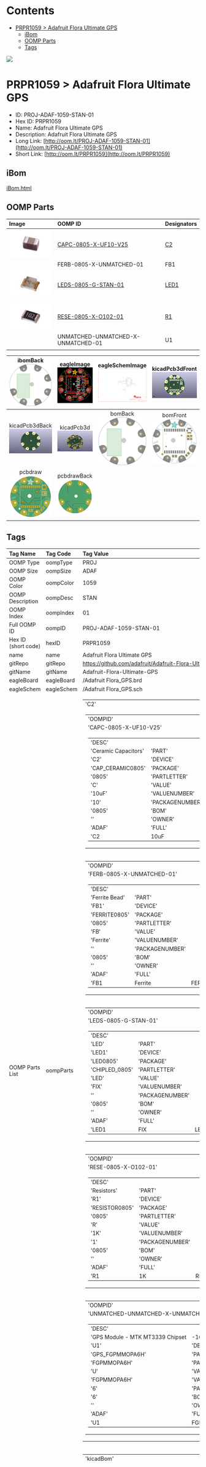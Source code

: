 



Contents
========

* [PRPR1059 > Adafruit Flora Ultimate GPS](#prpr1059--adafruit-flora-ultimate-gps)
	* [iBom](#ibom)
	* [OOMP Parts](#oomp-parts)
	* [Tags](#tags)
  
![][im]
# PRPR1059 > Adafruit Flora Ultimate GPS

- ID: PROJ-ADAF-1059-STAN-01
- Hex ID: PRPR1059
- Name: Adafruit Flora Ultimate GPS
- Description: Adafruit Flora Ultimate GPS
- Long Link: [http://oom.lt/PROJ-ADAF-1059-STAN-01](http://oom.lt/PROJ-ADAF-1059-STAN-01)
- Short Link: [http://oom.lt/PRPR1059](http://oom.lt/PRPR1059)

## iBom
  
[iBom.html](https://htmlpreview.github.io/?https://github.com/oomlout/oomlout_OOMP_projects_V2/blob/main/PROJ/ADAF/1059/STAN/01/ibom.html)
## OOMP Parts
  

|Image|OOMP ID|Designators|
| :--- | :--- | :--- |
|[![](https://raw.githubusercontent.com/oomlout/oomlout_OOMP_parts_V2/main/CAPC/0805/X/UF10/V25/image_140.jpg)](https://github.com/oomlout/oomlout_OOMP_parts_V2/tree/main/CAPC/0805/X/UF10/V25/)|[CAPC-0805-X-UF10-V25](https://github.com/oomlout/oomlout_OOMP_parts_V2/tree/main/CAPC/0805/X/UF10/V25/)|[C2](https://github.com/oomlout/oomlout_OOMP_parts_V2/tree/main/CAPC/0805/X/UF10/V25/)|
|![]()|FERB-0805-X-UNMATCHED-01|FB1|
|[![](https://raw.githubusercontent.com/oomlout/oomlout_OOMP_parts_V2/main/LEDS/0805/G/STAN/01/image_140.jpg)](https://github.com/oomlout/oomlout_OOMP_parts_V2/tree/main/LEDS/0805/G/STAN/01/)|[LEDS-0805-G-STAN-01](https://github.com/oomlout/oomlout_OOMP_parts_V2/tree/main/LEDS/0805/G/STAN/01/)|[LED1](https://github.com/oomlout/oomlout_OOMP_parts_V2/tree/main/LEDS/0805/G/STAN/01/)|
|[![](https://raw.githubusercontent.com/oomlout/oomlout_OOMP_parts_V2/main/RESE/0805/X/O102/01/image_140.jpg)](https://github.com/oomlout/oomlout_OOMP_parts_V2/tree/main/RESE/0805/X/O102/01/)|[RESE-0805-X-O102-01](https://github.com/oomlout/oomlout_OOMP_parts_V2/tree/main/RESE/0805/X/O102/01/)|[R1](https://github.com/oomlout/oomlout_OOMP_parts_V2/tree/main/RESE/0805/X/O102/01/)|
|![]()|UNMATCHED-UNMATCHED-X-UNMATCHED-01|U1|
||||
  

|ibomBack<br>[![](https://raw.githubusercontent.com/oomlout/oomlout_OOMP_projects_V2/main/PROJ/ADAF/1059/STAN/01//ibomBack_140.png)](https://github.com/oomlout/oomlout_OOMP_projects_V2/tree/main/PROJ/ADAF/1059/STAN/01//ibomBack.png)|eagleImage<br>[![](https://raw.githubusercontent.com/oomlout/oomlout_OOMP_projects_V2/main/PROJ/ADAF/1059/STAN/01/eagleImage_140.png)](https://github.com/oomlout/oomlout_OOMP_projects_V2/tree/main/PROJ/ADAF/1059/STAN/01/eagleImage.png)|eagleSchemImage<br>[![](https://raw.githubusercontent.com/oomlout/oomlout_OOMP_projects_V2/main/PROJ/ADAF/1059/STAN/01/eagleSchemImage_140.png)](https://github.com/oomlout/oomlout_OOMP_projects_V2/tree/main/PROJ/ADAF/1059/STAN/01/eagleSchemImage.png)|kicadPcb3dFront<br>[![](https://raw.githubusercontent.com/oomlout/oomlout_OOMP_projects_V2/main/PROJ/ADAF/1059/STAN/01/kicadPcb3dFront_140.png)](https://github.com/oomlout/oomlout_OOMP_projects_V2/tree/main/PROJ/ADAF/1059/STAN/01/kicadPcb3dFront.png)|
| :---: | :---: | :---: | :---: |
|kicadPcb3dBack<br>[![](https://raw.githubusercontent.com/oomlout/oomlout_OOMP_projects_V2/main/PROJ/ADAF/1059/STAN/01/kicadPcb3dBack_140.png)](https://github.com/oomlout/oomlout_OOMP_projects_V2/tree/main/PROJ/ADAF/1059/STAN/01/kicadPcb3dBack.png)|kicadPcb3d<br>[![](https://raw.githubusercontent.com/oomlout/oomlout_OOMP_projects_V2/main/PROJ/ADAF/1059/STAN/01/kicadPcb3d_140.png)](https://github.com/oomlout/oomlout_OOMP_projects_V2/tree/main/PROJ/ADAF/1059/STAN/01/kicadPcb3d.png)|bomBack<br>[![](https://raw.githubusercontent.com/oomlout/oomlout_OOMP_projects_V2/main/PROJ/ADAF/1059/STAN/01/bomBack_140.png)](https://github.com/oomlout/oomlout_OOMP_projects_V2/tree/main/PROJ/ADAF/1059/STAN/01/bomBack.png)|bomFront<br>[![](https://raw.githubusercontent.com/oomlout/oomlout_OOMP_projects_V2/main/PROJ/ADAF/1059/STAN/01/bomFront_140.png)](https://github.com/oomlout/oomlout_OOMP_projects_V2/tree/main/PROJ/ADAF/1059/STAN/01/bomFront.png)|
|pcbdraw<br>[![](https://raw.githubusercontent.com/oomlout/oomlout_OOMP_projects_V2/main/PROJ/ADAF/1059/STAN/01/pcbdraw_140.png)](https://github.com/oomlout/oomlout_OOMP_projects_V2/tree/main/PROJ/ADAF/1059/STAN/01/pcbdraw.svg)|pcbdrawBack<br>[![](https://raw.githubusercontent.com/oomlout/oomlout_OOMP_projects_V2/main/PROJ/ADAF/1059/STAN/01/pcbdrawBack_140.png)](https://github.com/oomlout/oomlout_OOMP_projects_V2/tree/main/PROJ/ADAF/1059/STAN/01/pcbdrawBack.svg)|||

## Tags
  

|Tag Name|Tag Code|Tag Value|
| :--- | :--- | :--- |
|OOMP Type|oompType|PROJ|
|OOMP Size|oompSize|ADAF|
|OOMP Color|oompColor|1059|
|OOMP Description|oompDesc|STAN|
|OOMP Index|oompIndex|01|
|Full OOMP ID|oompID|PROJ-ADAF-1059-STAN-01|
|Hex ID (short code)|hexID|PRPR1059|
|name|name|Adafruit Flora Ultimate GPS|
|gitRepo|gitRepo|https://github.com/adafruit/Adafruit-Flora-Ultimate-GPS|
|gitName|gitName|Adafruit-Flora-Ultimate-GPS|
|eagleBoard|eagleBoard|/Adafruit Flora_GPS.brd|
|eagleSchem|eagleSchem|/Adafruit Flora_GPS.sch|
|OOMP Parts List|oompParts|<table><tr><td>'C2'</td></tr><tr><td> <table><tr><td>'OOMPID'</td></tr><tr><td> 'CAPC-0805-X-UF10-V25'</td><td> 'FULL'</td></tr><tr><td> <table><tr><td>'DESC'</td></tr><tr><td> 'Ceramic Capacitors'</td><td> 'PART'</td></tr><tr><td> 'C2'</td><td> 'DEVICE'</td></tr><tr><td> 'CAP_CERAMIC0805'</td><td> 'PACKAGE'</td></tr><tr><td> '0805'</td><td> 'PARTLETTER'</td></tr><tr><td> 'C'</td><td> 'VALUE'</td></tr><tr><td> '10uF'</td><td> 'VALUENUMBER'</td></tr><tr><td> '10'</td><td> 'PACKAGENUMBER'</td></tr><tr><td> '0805'</td><td> 'BOM'</td></tr><tr><td> ''</td><td> 'OWNER'</td></tr><tr><td> 'ADAF'</td><td> 'FULL'</td></tr><tr><td> 'C2</td><td>10uF</td><td>CAP_CERAMIC0805</td><td>0805</td><td>Ceramic Capacitors</td><td></td><td>'</td></tr></table></td></tr></table></td><td> 'FB1'</td></tr><tr><td> <table><tr><td>'OOMPID'</td></tr><tr><td> 'FERB-0805-X-UNMATCHED-01'</td><td> 'FULL'</td></tr><tr><td> <table><tr><td>'DESC'</td></tr><tr><td> 'Ferrite Bead'</td><td> 'PART'</td></tr><tr><td> 'FB1'</td><td> 'DEVICE'</td></tr><tr><td> 'FERRITE0805'</td><td> 'PACKAGE'</td></tr><tr><td> '0805'</td><td> 'PARTLETTER'</td></tr><tr><td> 'FB'</td><td> 'VALUE'</td></tr><tr><td> 'Ferrite'</td><td> 'VALUENUMBER'</td></tr><tr><td> ''</td><td> 'PACKAGENUMBER'</td></tr><tr><td> '0805'</td><td> 'BOM'</td></tr><tr><td> ''</td><td> 'OWNER'</td></tr><tr><td> 'ADAF'</td><td> 'FULL'</td></tr><tr><td> 'FB1</td><td>Ferrite</td><td>FERRITE0805</td><td>0805</td><td>Ferrite Bead</td><td></td><td>'</td></tr></table></td></tr></table></td><td> 'LED1'</td></tr><tr><td> <table><tr><td>'OOMPID'</td></tr><tr><td> 'LEDS-0805-G-STAN-01'</td><td> 'FULL'</td></tr><tr><td> <table><tr><td>'DESC'</td></tr><tr><td> 'LED'</td><td> 'PART'</td></tr><tr><td> 'LED1'</td><td> 'DEVICE'</td></tr><tr><td> 'LED0805'</td><td> 'PACKAGE'</td></tr><tr><td> 'CHIPLED_0805'</td><td> 'PARTLETTER'</td></tr><tr><td> 'LED'</td><td> 'VALUE'</td></tr><tr><td> 'FIX'</td><td> 'VALUENUMBER'</td></tr><tr><td> ''</td><td> 'PACKAGENUMBER'</td></tr><tr><td> '0805'</td><td> 'BOM'</td></tr><tr><td> ''</td><td> 'OWNER'</td></tr><tr><td> 'ADAF'</td><td> 'FULL'</td></tr><tr><td> 'LED1</td><td>FIX</td><td>LED0805</td><td>CHIPLED_0805</td><td>LED</td><td></td><td>'</td></tr></table></td></tr></table></td><td> 'R1'</td></tr><tr><td> <table><tr><td>'OOMPID'</td></tr><tr><td> 'RESE-0805-X-O102-01'</td><td> 'FULL'</td></tr><tr><td> <table><tr><td>'DESC'</td></tr><tr><td> 'Resistors'</td><td> 'PART'</td></tr><tr><td> 'R1'</td><td> 'DEVICE'</td></tr><tr><td> 'RESISTOR0805'</td><td> 'PACKAGE'</td></tr><tr><td> '0805'</td><td> 'PARTLETTER'</td></tr><tr><td> 'R'</td><td> 'VALUE'</td></tr><tr><td> '1K'</td><td> 'VALUENUMBER'</td></tr><tr><td> '1'</td><td> 'PACKAGENUMBER'</td></tr><tr><td> '0805'</td><td> 'BOM'</td></tr><tr><td> ''</td><td> 'OWNER'</td></tr><tr><td> 'ADAF'</td><td> 'FULL'</td></tr><tr><td> 'R1</td><td>1K</td><td>RESISTOR0805</td><td>0805</td><td>Resistors</td><td></td><td>'</td></tr></table></td></tr></table></td><td> 'U1'</td></tr><tr><td> <table><tr><td>'OOMPID'</td></tr><tr><td> 'UNMATCHED-UNMATCHED-X-UNMATCHED-01'</td><td> 'FULL'</td></tr><tr><td> <table><tr><td>'DESC'</td></tr><tr><td> 'GPS Module - MTK MT3339 Chipset</td><td> -165dBm sensitivity</td><td> 22 channels</td><td> 10Hz</td><td> auto-select external antenna options'</td><td> 'PART'</td></tr><tr><td> 'U1'</td><td> 'DEVICE'</td></tr><tr><td> 'GPS_FGPMMOPA6H'</td><td> 'PACKAGE'</td></tr><tr><td> 'FGPMMOPA6H'</td><td> 'PARTLETTER'</td></tr><tr><td> 'U'</td><td> 'VALUE'</td></tr><tr><td> 'FGPMMOPA6H'</td><td> 'VALUENUMBER'</td></tr><tr><td> '6'</td><td> 'PACKAGENUMBER'</td></tr><tr><td> '6'</td><td> 'BOM'</td></tr><tr><td> ''</td><td> 'OWNER'</td></tr><tr><td> 'ADAF'</td><td> 'FULL'</td></tr><tr><td> 'U1</td><td>FGPMMOPA6H</td><td>GPS_FGPMMOPA6H</td><td>FGPMMOPA6H</td><td>GPS Module - MTK MT3339 Chipset</td><td> -165dBm sensitivity</td><td> 22 channels</td><td> 10Hz</td><td> auto-select external antenna options</td><td></td><td>'</td></tr></table></td></tr></table></td></tr></table>|
|Parts as pulled from a BOM|rawParts|<table><tr><td>'kicadBom'</td></tr><tr><td> [<table><tr><td>'Part'</td></tr><tr><td> 'RX0'</td><td> 'Value'</td></tr><tr><td> 'SEWTAP-2.0IN'</td><td> 'Device'</td></tr><tr><td> 'SEWINGTAP_2.0 SEWTAP-2.0IN'</td><td> 'Package'</td></tr><tr><td> 'SEWINGTAP_2.0'</td><td> 'Description'</td></tr><tr><td> ''</td><td> 'BOM'</td></tr><tr><td> ''</td></tr></table></td><td> <table><tr><td>'Part'</td></tr><tr><td> 'TX0'</td><td> 'Value'</td></tr><tr><td> 'SEWTAP-2.0IN'</td><td> 'Device'</td></tr><tr><td> 'SEWINGTAP_2.0 SEWTAP-2.0IN'</td><td> 'Package'</td></tr><tr><td> 'SEWINGTAP_2.0'</td><td> 'Description'</td></tr><tr><td> ''</td><td> 'BOM'</td></tr><tr><td> ''</td></tr></table></td><td> <table><tr><td>'Part'</td></tr><tr><td> 'GND0'</td><td> 'Value'</td></tr><tr><td> 'SEWTAP-2.0IN'</td><td> 'Device'</td></tr><tr><td> 'SEWINGTAP_2.0 SEWTAP-2.0IN'</td><td> 'Package'</td></tr><tr><td> 'SEWINGTAP_2.0'</td><td> 'Description'</td></tr><tr><td> ''</td><td> 'BOM'</td></tr><tr><td> ''</td></tr></table></td><td> <table><tr><td>'Part'</td></tr><tr><td> 'UNK3V3IN0'</td><td> 'Value'</td></tr><tr><td> 'SEWTAP-2.0IN'</td><td> 'Device'</td></tr><tr><td> 'SEWINGTAP_2.0 SEWTAP-2.0IN'</td><td> 'Package'</td></tr><tr><td> 'SEWINGTAP_2.0'</td><td> 'Description'</td></tr><tr><td> ''</td><td> 'BOM'</td></tr><tr><td> ''</td></tr></table></td><td> <table><tr><td>'Part'</td></tr><tr><td> 'GND1'</td><td> 'Value'</td></tr><tr><td> 'SEWTAP-2.0IN'</td><td> 'Device'</td></tr><tr><td> 'SEWINGTAP_2.0 SEWTAP-2.0IN'</td><td> 'Package'</td></tr><tr><td> 'SEWINGTAP_2.0'</td><td> 'Description'</td></tr><tr><td> ''</td><td> 'BOM'</td></tr><tr><td> ''</td></tr></table></td><td> <table><tr><td>'Part'</td></tr><tr><td> 'TP1'</td><td> 'Value'</td></tr><tr><td> 'SEWTAP-2.0IN'</td><td> 'Device'</td></tr><tr><td> 'SEWINGTAP_2.0 SEWTAP-2.0IN'</td><td> 'Package'</td></tr><tr><td> 'SEWINGTAP_2.0'</td><td> 'Description'</td></tr><tr><td> ''</td><td> 'BOM'</td></tr><tr><td> ''</td></tr></table></td><td> <table><tr><td>'Part'</td></tr><tr><td> 'TP4'</td><td> 'Value'</td></tr><tr><td> 'SEWTAP-2.0IN'</td><td> 'Device'</td></tr><tr><td> 'SEWINGTAP_2.0 SEWTAP-2.0IN'</td><td> 'Package'</td></tr><tr><td> 'SEWINGTAP_2.0'</td><td> 'Description'</td></tr><tr><td> ''</td><td> 'BOM'</td></tr><tr><td> ''</td></tr></table></td><td> <table><tr><td>'Part'</td></tr><tr><td> 'LED1'</td><td> 'Value'</td></tr><tr><td> 'FIX'</td><td> 'Device'</td></tr><tr><td> 'CHIPLED_0805 FIX'</td><td> 'Package'</td></tr><tr><td> 'CHIPLED_0805'</td><td> 'Description'</td></tr><tr><td> ''</td><td> 'BOM'</td></tr><tr><td> ''</td></tr></table></td><td> <table><tr><td>'Part'</td></tr><tr><td> 'FB1'</td><td> 'Value'</td></tr><tr><td> 'Ferrite'</td><td> 'Device'</td></tr><tr><td> '0805 Ferrite'</td><td> 'Package'</td></tr><tr><td> '0805'</td><td> 'Description'</td></tr><tr><td> ''</td><td> 'BOM'</td></tr><tr><td> ''</td></tr></table></td><td> <table><tr><td>'Part'</td></tr><tr><td> 'R1'</td><td> 'Value'</td></tr><tr><td> '1K'</td><td> 'Device'</td></tr><tr><td> '0805 1K'</td><td> 'Package'</td></tr><tr><td> '0805'</td><td> 'Description'</td></tr><tr><td> ''</td><td> 'BOM'</td></tr><tr><td> ''</td></tr></table></td><td> <table><tr><td>'Part'</td></tr><tr><td> 'U$20'</td><td> 'Value'</td></tr><tr><td> 'U.FL'</td><td> 'Device'</td></tr><tr><td> 'U.FL U.FL'</td><td> 'Package'</td></tr><tr><td> 'U.FL'</td><td> 'Description'</td></tr><tr><td> ''</td><td> 'BOM'</td></tr><tr><td> ''</td></tr></table></td><td> <table><tr><td>'Part'</td></tr><tr><td> 'U1'</td><td> 'Value'</td></tr><tr><td> 'FGPMMOPA6H'</td><td> 'Device'</td></tr><tr><td> 'FGPMMOPA6H FGPMMOPA6H'</td><td> 'Package'</td></tr><tr><td> 'FGPMMOPA6H'</td><td> 'Description'</td></tr><tr><td> ''</td><td> 'BOM'</td></tr><tr><td> ''</td></tr></table></td><td> <table><tr><td>'Part'</td></tr><tr><td> 'FID2'</td><td> 'Value'</td></tr><tr><td> 'FIDUCIAL'</td><td> 'Device'</td></tr><tr><td> 'FIDUCIAL_1MM FIDUCIAL'</td><td> 'Package'</td></tr><tr><td> 'FIDUCIAL_1MM'</td><td> 'Description'</td></tr><tr><td> ''</td><td> 'BOM'</td></tr><tr><td> ''</td></tr></table></td><td> <table><tr><td>'Part'</td></tr><tr><td> 'FID1'</td><td> 'Value'</td></tr><tr><td> 'FIDUCIAL'</td><td> 'Device'</td></tr><tr><td> 'FIDUCIAL_1MM FIDUCIAL'</td><td> 'Package'</td></tr><tr><td> 'FIDUCIAL_1MM'</td><td> 'Description'</td></tr><tr><td> ''</td><td> 'BOM'</td></tr><tr><td> ''</td></tr></table></td><td> <table><tr><td>'Part'</td></tr><tr><td> 'C2'</td><td> 'Value'</td></tr><tr><td> '10uF'</td><td> 'Device'</td></tr><tr><td> '0805 10uF'</td><td> 'Package'</td></tr><tr><td> '0805'</td><td> 'Description'</td></tr><tr><td> ''</td><td> 'BOM'</td></tr><tr><td> ''</td></tr></table></td><td> <table><tr><td>'Part'</td></tr><tr><td> 'U$6'</td><td> 'Value'</td></tr><tr><td> ''</td><td> 'Device'</td></tr><tr><td> 'ADAFRUIT_5MM '</td><td> 'Package'</td></tr><tr><td> 'ADAFRUIT_5MM'</td><td> 'Description'</td></tr><tr><td> ''</td><td> 'BOM'</td></tr><tr><td> ''</td></tr></table></td><td> <table><tr><td>'Part'</td></tr><tr><td> 'U$7'</td><td> 'Value'</td></tr><tr><td> ''</td><td> 'Device'</td></tr><tr><td> 'FLORASMALL '</td><td> 'Package'</td></tr><tr><td> 'FLORASMALL'</td><td> 'Description'</td></tr><tr><td> ''</td><td> 'BOM'</td></tr><tr><td> ''</td></tr></table>]</td><td> 'eagleBom'</td></tr><tr><td> [<table><tr><td>'Part'</td></tr><tr><td> '3V3IN'</td><td> 'Value'</td></tr><tr><td> 'SEWTAP-2.0IN'</td><td> 'Device'</td></tr><tr><td> 'SEWTAP-2.0IN'</td><td> 'Package'</td></tr><tr><td> 'SEWINGTAP_2.0'</td><td> 'Description'</td></tr><tr><td> ''</td><td> 'BOM'</td></tr><tr><td> ''</td></tr></table></td><td> <table><tr><td>'Part'</td></tr><tr><td> 'C2'</td><td> 'Value'</td></tr><tr><td> '10uF'</td><td> 'Device'</td></tr><tr><td> 'CAP_CERAMIC0805'</td><td> 'Package'</td></tr><tr><td> '0805'</td><td> 'Description'</td></tr><tr><td> 'Ceramic Capacitors'</td><td> 'BOM'</td></tr><tr><td> ''</td></tr></table></td><td> <table><tr><td>'Part'</td></tr><tr><td> 'FB1'</td><td> 'Value'</td></tr><tr><td> 'Ferrite'</td><td> 'Device'</td></tr><tr><td> 'FERRITE0805'</td><td> 'Package'</td></tr><tr><td> '0805'</td><td> 'Description'</td></tr><tr><td> 'Ferrite Bead'</td><td> 'BOM'</td></tr><tr><td> ''</td></tr></table></td><td> <table><tr><td>'Part'</td></tr><tr><td> 'FID1'</td><td> 'Value'</td></tr><tr><td> 'FIDUCIAL'</td><td> 'Device'</td></tr><tr><td> 'FIDUCIAL'</td><td> 'Package'</td></tr><tr><td> 'FIDUCIAL_1MM'</td><td> 'Description'</td></tr><tr><td> 'Fiducial Alignment Points'</td><td> 'BOM'</td></tr><tr><td> ''</td></tr></table></td><td> <table><tr><td>'Part'</td></tr><tr><td> 'FID2'</td><td> 'Value'</td></tr><tr><td> 'FIDUCIAL'</td><td> 'Device'</td></tr><tr><td> 'FIDUCIAL'</td><td> 'Package'</td></tr><tr><td> 'FIDUCIAL_1MM'</td><td> 'Description'</td></tr><tr><td> 'Fiducial Alignment Points'</td><td> 'BOM'</td></tr><tr><td> ''</td></tr></table></td><td> <table><tr><td>'Part'</td></tr><tr><td> 'GND'</td><td> 'Value'</td></tr><tr><td> 'SEWTAP-2.0IN'</td><td> 'Device'</td></tr><tr><td> 'SEWTAP-2.0IN'</td><td> 'Package'</td></tr><tr><td> 'SEWINGTAP_2.0'</td><td> 'Description'</td></tr><tr><td> ''</td><td> 'BOM'</td></tr><tr><td> ''</td></tr></table></td><td> <table><tr><td>'Part'</td></tr><tr><td> 'GND1'</td><td> 'Value'</td></tr><tr><td> 'SEWTAP-2.0IN'</td><td> 'Device'</td></tr><tr><td> 'SEWTAP-2.0IN'</td><td> 'Package'</td></tr><tr><td> 'SEWINGTAP_2.0'</td><td> 'Description'</td></tr><tr><td> ''</td><td> 'BOM'</td></tr><tr><td> ''</td></tr></table></td><td> <table><tr><td>'Part'</td></tr><tr><td> 'LED1'</td><td> 'Value'</td></tr><tr><td> 'FIX'</td><td> 'Device'</td></tr><tr><td> 'LED0805'</td><td> 'Package'</td></tr><tr><td> 'CHIPLED_0805'</td><td> 'Description'</td></tr><tr><td> 'LED'</td><td> 'BOM'</td></tr><tr><td> ''</td></tr></table></td><td> <table><tr><td>'Part'</td></tr><tr><td> 'R1'</td><td> 'Value'</td></tr><tr><td> '1K'</td><td> 'Device'</td></tr><tr><td> 'RESISTOR0805'</td><td> 'Package'</td></tr><tr><td> '0805'</td><td> 'Description'</td></tr><tr><td> 'Resistors'</td><td> 'BOM'</td></tr><tr><td> ''</td></tr></table></td><td> <table><tr><td>'Part'</td></tr><tr><td> 'RX'</td><td> 'Value'</td></tr><tr><td> 'SEWTAP-2.0IN'</td><td> 'Device'</td></tr><tr><td> 'SEWTAP-2.0IN'</td><td> 'Package'</td></tr><tr><td> 'SEWINGTAP_2.0'</td><td> 'Description'</td></tr><tr><td> ''</td><td> 'BOM'</td></tr><tr><td> ''</td></tr></table></td><td> <table><tr><td>'Part'</td></tr><tr><td> 'TP1'</td><td> 'Value'</td></tr><tr><td> 'SEWTAP-2.0IN'</td><td> 'Device'</td></tr><tr><td> 'SEWTAP-2.0IN'</td><td> 'Package'</td></tr><tr><td> 'SEWINGTAP_2.0'</td><td> 'Description'</td></tr><tr><td> ''</td><td> 'BOM'</td></tr><tr><td> ''</td></tr></table></td><td> <table><tr><td>'Part'</td></tr><tr><td> 'TP4'</td><td> 'Value'</td></tr><tr><td> 'SEWTAP-2.0IN'</td><td> 'Device'</td></tr><tr><td> 'SEWTAP-2.0IN'</td><td> 'Package'</td></tr><tr><td> 'SEWINGTAP_2.0'</td><td> 'Description'</td></tr><tr><td> ''</td><td> 'BOM'</td></tr><tr><td> ''</td></tr></table></td><td> <table><tr><td>'Part'</td></tr><tr><td> 'TX'</td><td> 'Value'</td></tr><tr><td> 'SEWTAP-2.0IN'</td><td> 'Device'</td></tr><tr><td> 'SEWTAP-2.0IN'</td><td> 'Package'</td></tr><tr><td> 'SEWINGTAP_2.0'</td><td> 'Description'</td></tr><tr><td> ''</td><td> 'BOM'</td></tr><tr><td> ''</td></tr></table></td><td> <table><tr><td>'Part'</td></tr><tr><td> 'U$20'</td><td> 'Value'</td></tr><tr><td> 'U.FL'</td><td> 'Device'</td></tr><tr><td> 'U.FL'</td><td> 'Package'</td></tr><tr><td> 'U.FL'</td><td> 'Description'</td></tr><tr><td> 'U.FL Antenna Connector'</td><td> 'BOM'</td></tr><tr><td> ''</td></tr></table></td><td> <table><tr><td>'Part'</td></tr><tr><td> 'U1'</td><td> 'Value'</td></tr><tr><td> 'FGPMMOPA6H'</td><td> 'Device'</td></tr><tr><td> 'GPS_FGPMMOPA6H'</td><td> 'Package'</td></tr><tr><td> 'FGPMMOPA6H'</td><td> 'Description'</td></tr><tr><td> 'GPS Module - MTK MT3339 Chipset</td><td> -165dBm sensitivity</td><td> 22 channels</td><td> 10Hz</td><td> auto-select external antenna options'</td><td> 'BOM'</td></tr><tr><td> ''</td></tr></table>]</td></tr></table>|
||||



[im]: kicadPcb3d_450.png
